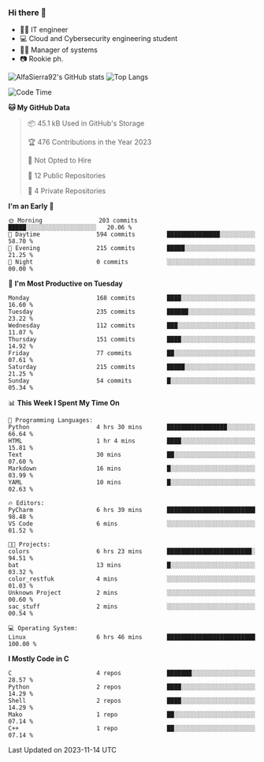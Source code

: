 ### Hi there 👋
- 👨‍💻 IT engineer
- 💻 Cloud and Cybersecurity engineering student
- 👨‍💼 Manager of systems
- 📷 Rookie ph.


![AlfaSierra92's GitHub stats](https://github-readme-stats.vercel.app/api?username=AlfaSierra92&theme=nord)
![Top Langs](https://github-readme-stats.vercel.app/api/top-langs/?username=AlfaSierra92&theme=nord&layout=compact)

<!--START_SECTION:waka-->
![Code Time](http://img.shields.io/badge/Code%20Time-17%20hrs%2056%20mins-blue)

**🐱 My GitHub Data** 

> 📦 45.1 kB Used in GitHub's Storage 
 > 
> 🏆 476 Contributions in the Year 2023
 > 
> 🚫 Not Opted to Hire
 > 
> 📜 12 Public Repositories 
 > 
> 🔑 4 Private Repositories 
 > 
**I'm an Early 🐤** 

```text
🌞 Morning                203 commits         █████░░░░░░░░░░░░░░░░░░░░   20.06 % 
🌆 Daytime                594 commits         ███████████████░░░░░░░░░░   58.70 % 
🌃 Evening                215 commits         █████░░░░░░░░░░░░░░░░░░░░   21.25 % 
🌙 Night                  0 commits           ░░░░░░░░░░░░░░░░░░░░░░░░░   00.00 % 
```
📅 **I'm Most Productive on Tuesday** 

```text
Monday                   168 commits         ████░░░░░░░░░░░░░░░░░░░░░   16.60 % 
Tuesday                  235 commits         ██████░░░░░░░░░░░░░░░░░░░   23.22 % 
Wednesday                112 commits         ███░░░░░░░░░░░░░░░░░░░░░░   11.07 % 
Thursday                 151 commits         ████░░░░░░░░░░░░░░░░░░░░░   14.92 % 
Friday                   77 commits          ██░░░░░░░░░░░░░░░░░░░░░░░   07.61 % 
Saturday                 215 commits         █████░░░░░░░░░░░░░░░░░░░░   21.25 % 
Sunday                   54 commits          █░░░░░░░░░░░░░░░░░░░░░░░░   05.34 % 
```


📊 **This Week I Spent My Time On** 

```text
💬 Programming Languages: 
Python                   4 hrs 30 mins       █████████████████░░░░░░░░   66.64 % 
HTML                     1 hr 4 mins         ████░░░░░░░░░░░░░░░░░░░░░   15.81 % 
Text                     30 mins             ██░░░░░░░░░░░░░░░░░░░░░░░   07.60 % 
Markdown                 16 mins             █░░░░░░░░░░░░░░░░░░░░░░░░   03.99 % 
YAML                     10 mins             █░░░░░░░░░░░░░░░░░░░░░░░░   02.63 % 

🔥 Editors: 
PyCharm                  6 hrs 39 mins       █████████████████████████   98.48 % 
VS Code                  6 mins              ░░░░░░░░░░░░░░░░░░░░░░░░░   01.52 % 

🐱‍💻 Projects: 
colors                   6 hrs 23 mins       ████████████████████████░   94.51 % 
bat                      13 mins             █░░░░░░░░░░░░░░░░░░░░░░░░   03.32 % 
color_restfuk            4 mins              ░░░░░░░░░░░░░░░░░░░░░░░░░   01.03 % 
Unknown Project          2 mins              ░░░░░░░░░░░░░░░░░░░░░░░░░   00.60 % 
sac_stuff                2 mins              ░░░░░░░░░░░░░░░░░░░░░░░░░   00.54 % 

💻 Operating System: 
Linux                    6 hrs 46 mins       █████████████████████████   100.00 % 
```

**I Mostly Code in C** 

```text
C                        4 repos             ███████░░░░░░░░░░░░░░░░░░   28.57 % 
Python                   2 repos             ████░░░░░░░░░░░░░░░░░░░░░   14.29 % 
Shell                    2 repos             ████░░░░░░░░░░░░░░░░░░░░░   14.29 % 
Mako                     1 repo              ██░░░░░░░░░░░░░░░░░░░░░░░   07.14 % 
C++                      1 repo              ██░░░░░░░░░░░░░░░░░░░░░░░   07.14 % 
```




 Last Updated on 2023-11-14 UTC
<!--END_SECTION:waka-->

<!--
**AlfaSierra92/AlfaSierra92** is a ✨ _special_ ✨ repository because its `README.md` (this file) appears on your GitHub profile.

Here are some ideas to get you started:

- 🔭 I’m currently working on ...
- 🌱 I’m currently learning ...
- 👯 I’m looking to collaborate on ...
- 🤔 I’m looking for help with ...
- 💬 Ask me about ...
- 📫 How to reach me: ...
- 😄 Pronouns: ...
- ⚡ Fun fact: ...
-->

